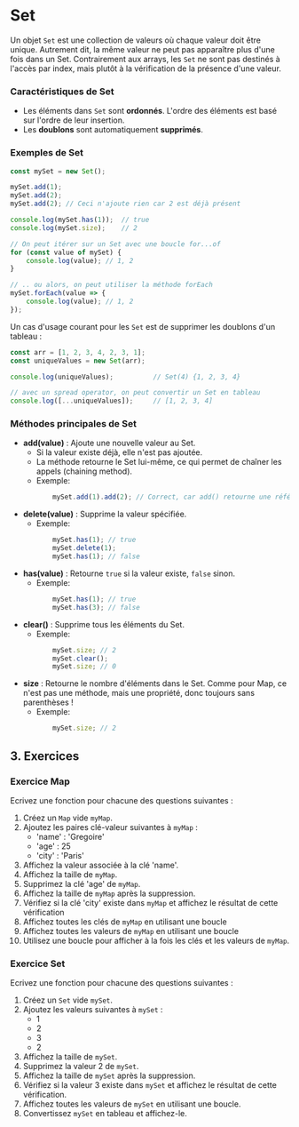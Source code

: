# Set

Un objet `Set` est une collection de valeurs où chaque valeur doit être unique. Autrement dit, la même valeur ne peut pas apparaître plus d'une fois dans un Set. Contrairement aux arrays, les `Set` ne sont pas destinés à l'accès par index, mais plutôt à la vérification de la présence d'une valeur.

### Caractéristiques de Set

- Les éléments dans `Set` sont **ordonnés**. L'ordre des éléments est basé sur l'ordre de leur insertion.
- Les **doublons** sont automatiquement **supprimés**.

### Exemples de Set

```js
const mySet = new Set();

mySet.add(1);
mySet.add(2);
mySet.add(2); // Ceci n'ajoute rien car 2 est déjà présent

console.log(mySet.has(1));  // true
console.log(mySet.size);    // 2

// On peut itérer sur un Set avec une boucle for...of
for (const value of mySet) {
    console.log(value); // 1, 2
}

// .. ou alors, on peut utiliser la méthode forEach
mySet.forEach(value => {
    console.log(value); // 1, 2
});
```

Un cas d'usage courant pour les `Set` est de supprimer les doublons d'un tableau :

```js
const arr = [1, 2, 3, 4, 2, 3, 1];
const uniqueValues = new Set(arr);

console.log(uniqueValues);          // Set(4) {1, 2, 3, 4}

// avec un spread operator, on peut convertir un Set en tableau
console.log([...uniqueValues]);     // [1, 2, 3, 4]
```

### Méthodes principales de Set

- **add(value)** : Ajoute une nouvelle valeur au Set.
    - Si la valeur existe déjà, elle n'est pas ajoutée.
    - La méthode retourne le Set lui-même, ce qui permet de chaîner les appels (chaining method).
    - Exemple:
        ```js
            mySet.add(1).add(2); // Correct, car add() retourne une référence au Set
        ```
- **delete(value)** : Supprime la valeur spécifiée.
    - Exemple:
        ```js
            mySet.has(1); // true
            mySet.delete(1);
            mySet.has(1); // false
        ```
- **has(value)** : Retourne `true` si la valeur existe, `false` sinon.
    - Exemple:
        ```js
            mySet.has(1); // true
            mySet.has(3); // false
        ```
- **clear()** : Supprime tous les éléments du Set.
    - Exemple:
        ```js
            mySet.size; // 2
            mySet.clear();
            mySet.size; // 0
        ```
- **size** : Retourne le nombre d'éléments dans le Set. Comme pour Map, ce n'est pas une méthode, mais une propriété, donc toujours sans parenthèses !
    - Exemple:
        ```js
            mySet.size; // 2
        ```

## 3. Exercices

### Exercice Map

Ecrivez une fonction pour chacune des questions suivantes :

1. Créez un `Map` vide `myMap`.
2. Ajoutez les paires clé-valeur suivantes à `myMap` :
    - 'name' : 'Gregoire'
    - 'age' : 25
    - 'city' : 'Paris'
3. Affichez la valeur associée à la clé 'name'.
4. Affichez la taille de `myMap`.
5. Supprimez la clé 'age' de `myMap`.
6. Affichez la taille de `myMap` après la suppression.
7. Vérifiez si la clé 'city' existe dans `myMap` et affichez le résultat de cette vérification
8. Affichez toutes les clés de `myMap` en utilisant une boucle
9. Affichez toutes les valeurs de `myMap` en utilisant une boucle
10. Utilisez une boucle pour afficher à la fois les clés et les valeurs de `myMap`.

### Exercice Set

Ecrivez une fonction pour chacune des questions suivantes :

1. Créez un `Set` vide `mySet`.
2. Ajoutez les valeurs suivantes à `mySet` :
    - 1
    - 2
    - 3
    - 2
3. Affichez la taille de `mySet`.
4. Supprimez la valeur 2 de `mySet`.
5. Affichez la taille de `mySet` après la suppression.
6. Vérifiez si la valeur 3 existe dans `mySet` et affichez le résultat de cette vérification.
7. Affichez toutes les valeurs de `mySet` en utilisant une boucle.
8. Convertissez `mySet` en tableau et affichez-le.
